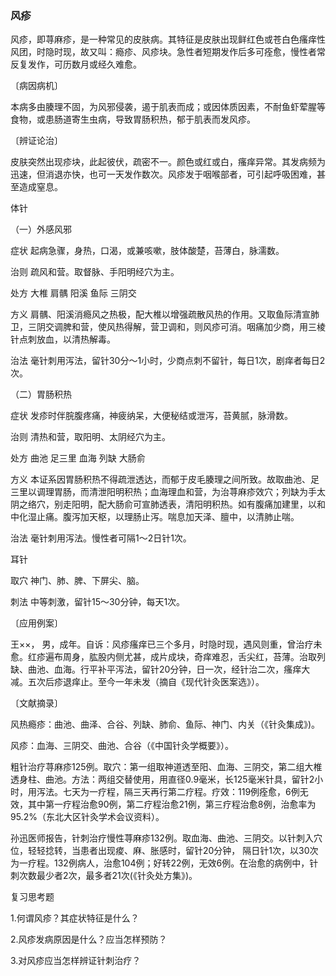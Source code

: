 ### 风疹

风疹，即荨麻疹，是一种常见的皮肤病。其特征是皮肤出现鲜红色或苍白色瘙痒性风团，时隐时现，故又叫：瘾疹、风疹块。急性者短期发作后多可痊愈，慢性者常反复发作，可历数月或经久难愈。

〔病因病机〕

本病多由腠理不固，为风邪侵袭，遏于肌表而成；或因体质因素，不耐鱼虾荤腥等食物，或患肠道寄生虫病，导致胃肠积热，郁于肌表而发风疹。

〔辨证论治〕

皮肤突然出现疹块，此起彼伏，疏密不一。颜色或红或白，瘙痒异常。其发病频为迅速，但消退亦快，也可一天发作数次。风疹发于咽喉部者，可引起呼吸困难，甚至造成窒息。

体针

（一）外感风邪

症状  起病急骤，身热，口渴，或兼咳嗽，肢体酸楚，苔薄白，脉濡数。

治则  疏风和营。取督脉、手阳明经穴为主。

处方  大椎  肩髃  阳溪  鱼际  三阴交

方义  肩髃、阳溪消瘾风之热极，配大椎以增强疏散风热的作用。又取鱼际清宣肺卫，三阴交调脾和营，使风热得解，营卫调和，则风疹可消。咽痛加少商，用三棱针点刺放血，以清热解毒。

治法  毫针刺用泻法，留针30分～1小时，少商点刺不留针，每日1次，剧痒者每日2次。

（二）胃肠积热

症状  发疹时伴脘腹疼痛，神疲纳呆，大便秘结或泄泻，苔黄腻，脉滑数。

治则  清热和营，取阳明、太阴经穴为主。

处方  曲池  足三里  血海  列缺  大肠俞

方义  本证系因胃肠积热不得疏泄透达，而郁于皮毛腠理之间所致。故取曲池、足三里以调理胃肠，而清泄阳明积热；血海理血和营，为治荨麻疹效穴；列缺为手太阴之络穴，别走阳明，配大肠俞可宣肺透表，清阳明积热。如有腹痛加建里，以和中化湿止痛。腹泻加天枢，以理肠止泻。喘息加天泽、膻中，以清肺止喘。

治法  毫针刺用泻法。慢性者可隔1～2日针1次。

耳针

取穴  神门、肺、脾、下屏尖、脑。

刺法  中等刺激，留针15～30分钟，每天1次。

〔应用例案〕

王××， 男，成年。自诉：风疹瘙痒已三个多月，时隐时现，遇风则重，曾治疗未愈。红疹遍布周身，肱股内侧尤甚，成片成块，奇痒难忍，舌尖红，苔薄。治取列缺、曲池、血海。行平补平泻法，留针20分钟，日一次，经针治二次，瘙痒大减。五次后疹退痒止。至今一年未发（摘自《现代针灸医案选》）。

〔文献摘录〕

风热瘾疹：曲池、曲泽、合谷、列缺、肺俞、鱼际、神门、内关（《针灸集成》)。

风疹：血海、三阴交、曲池、合谷（《中国针灸学概要》）。

粗针治疗荨麻疹125例。取穴：第一组取神道透至阳、血海、三阴交，第二组大椎透身柱、曲池。方法：两组交替使用，用直径0.9毫米，长125毫米针具，留针2小时，用泻法。七天为一疗程，隔三天再行第二疗程。疗效：119例痊愈，6例无效，其中第一疗程治愈90例，第二疗程治愈21例，第三疗程治愈8例，治愈率为95.2%（东北大区针灸学术会议资料）。

孙迅医师报告，针刺治疗慢性荨麻疹132例。取血海、曲池、三阴交。以针刺入穴位，轻轻捻转，当患者出现痠、麻、胀感时，留针20分钟， 隔日针1次，以30次为一疗程。132例病人，治愈104例；好转22例，无效6例。在治愈的病例中，针刺次数最少者2次，最多者21次(《针灸处方集》)。

复习思考题

1.何谓风疹？其症状特征是什么？

2.风疹发病原因是什么？应当怎样预防？

3.对风疹应当怎样辨证针刺治疗？